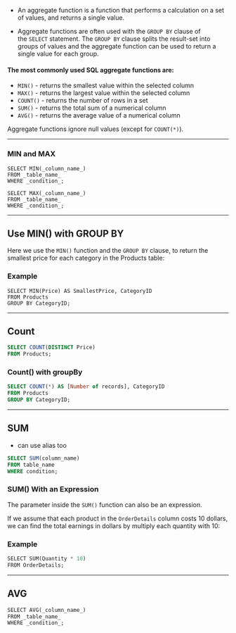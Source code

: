 - An aggregate function is a function that performs a calculation on a set of values, and returns a single value.

- Aggregate functions are often used with the `GROUP BY` clause of the `SELECT` statement. The `GROUP BY` clause splits the result-set into groups of values and the aggregate function can be used to return a single value for each group.

#### The most commonly used SQL aggregate functions are:

- `MIN()` - returns the smallest value within the selected column
- `MAX()` - returns the largest value within the selected column
- `COUNT()` - returns the number of rows in a set
- `SUM()` - returns the total sum of a numerical column
- `AVG()` - returns the average value of a numerical column

Aggregate functions ignore null values (except for `COUNT(*)`).

---
### MIN and MAX

```mysql
SELECT MIN(_column_name_)   
FROM _table_name_   
WHERE _condition_;

SELECT MAX(_column_name_)   
FROM _table_name_   
WHERE _condition_;
```

---
## Use MIN() with GROUP BY

Here we use the `MIN()` function and the `GROUP BY` clause, to return the smallest price for each category in the Products table:

### Example

```mysql
SELECT MIN(Price) AS SmallestPrice, CategoryID  
FROM Products  
GROUP BY CategoryID;
```

---
 
## Count
```sql
SELECT COUNT(DISTINCT Price)
FROM Products;
```

### Count() with groupBy
```sql
SELECT COUNT(*) AS [Number of records], CategoryID
FROM Products
GROUP BY CategoryID;
```

---

## SUM 
- can use alias too
```sql
SELECT SUM(column_name)
FROM table_name
WHERE condition;
```

### SUM() With an Expression

The parameter inside the `SUM()` function can also be an expression.

If we assume that each product in the `OrderDetails` column costs 10 dollars, we can find the total earnings in dollars by multiply each quantity with 10:

### Example

```sql
SELECT SUM(Quantity * 10)  
FROM OrderDetails;
```

---

## AVG

```SQL
SELECT AVG(_column_name_)  
FROM _table_name_  
WHERE _condition_;
```